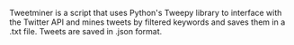 Tweetminer is a script that uses Python's Tweepy library to interface with
the Twitter API and mines tweets by filtered keywords and saves them in a .txt file.
Tweets are saved in .json format. 